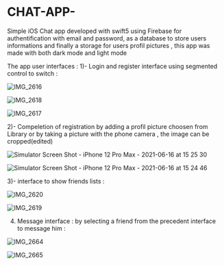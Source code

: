 # CHAT-APP-
Simple iOS Chat app developed with swift5 using Firebase for authentification with email and password, as a database to store users informations and finally a storage for users profil pictures , this app was made with both dark mode and light mode 

The app user interfaces : 
1)- Login and register interface using segmented control to switch :


![IMG_2616](https://user-images.githubusercontent.com/51541884/122236146-2ed4cd80-ceb6-11eb-904b-100621dc4de9.PNG)   

![IMG_2618](https://user-images.githubusercontent.com/51541884/122236181-35634500-ceb6-11eb-9ba0-e31620ce4478.PNG)

![IMG_2617](https://user-images.githubusercontent.com/51541884/122236200-3ac08f80-ceb6-11eb-9a72-f927b16a8a39.PNG)



2)- Compeletion of registration by adding a profil picture choosen from Library or by taking a picture with the phone camera , the image can be cropped(edited) 


![Simulator Screen Shot - iPhone 12 Pro Max - 2021-06-16 at 15 25 30](https://user-images.githubusercontent.com/51541884/122237350-2b8e1180-ceb7-11eb-9d9f-e46710ad0246.png)    

![Simulator Screen Shot - iPhone 12 Pro Max - 2021-06-16 at 15 24 46](https://user-images.githubusercontent.com/51541884/122237387-321c8900-ceb7-11eb-97ef-4147cae76e93.png)



3)- interface to show friends lists : 


![IMG_2620](https://user-images.githubusercontent.com/51541884/122236644-97bc4580-ceb6-11eb-9199-ca3fa7201474.PNG)  

![IMG_2619](https://user-images.githubusercontent.com/51541884/122236678-9db22680-ceb6-11eb-9df6-921211c2fd87.PNG)



4) Message interface : by selecting a friend from the precedent interface to message him : 


![IMG_2664](https://user-images.githubusercontent.com/51541884/122236882-ccc89800-ceb6-11eb-84a4-86c78f53bab1.PNG) 

![IMG_2665](https://user-images.githubusercontent.com/51541884/122236942-d81bc380-ceb6-11eb-9178-f2862058dc57.PNG)



